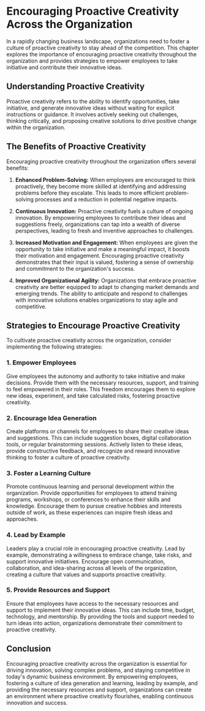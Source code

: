 Encouraging Proactive Creativity Across the Organization
===================================================================

In a rapidly changing business landscape, organizations need to foster a culture of proactive creativity to stay ahead of the competition. This chapter explores the importance of encouraging proactive creativity throughout the organization and provides strategies to empower employees to take initiative and contribute their innovative ideas.

Understanding Proactive Creativity
----------------------------------

Proactive creativity refers to the ability to identify opportunities, take initiative, and generate innovative ideas without waiting for explicit instructions or guidance. It involves actively seeking out challenges, thinking critically, and proposing creative solutions to drive positive change within the organization.

The Benefits of Proactive Creativity
------------------------------------

Encouraging proactive creativity throughout the organization offers several benefits:

1. **Enhanced Problem-Solving:** When employees are encouraged to think proactively, they become more skilled at identifying and addressing problems before they escalate. This leads to more efficient problem-solving processes and a reduction in potential negative impacts.

2. **Continuous Innovation:** Proactive creativity fuels a culture of ongoing innovation. By empowering employees to contribute their ideas and suggestions freely, organizations can tap into a wealth of diverse perspectives, leading to fresh and inventive approaches to challenges.

3. **Increased Motivation and Engagement:** When employees are given the opportunity to take initiative and make a meaningful impact, it boosts their motivation and engagement. Encouraging proactive creativity demonstrates that their input is valued, fostering a sense of ownership and commitment to the organization's success.

4. **Improved Organizational Agility:** Organizations that embrace proactive creativity are better equipped to adapt to changing market demands and emerging trends. The ability to anticipate and respond to challenges with innovative solutions enables organizations to stay agile and competitive.

Strategies to Encourage Proactive Creativity
--------------------------------------------

To cultivate proactive creativity across the organization, consider implementing the following strategies:

### 1. Empower Employees

Give employees the autonomy and authority to take initiative and make decisions. Provide them with the necessary resources, support, and training to feel empowered in their roles. This freedom encourages them to explore new ideas, experiment, and take calculated risks, fostering proactive creativity.

### 2. Encourage Idea Generation

Create platforms or channels for employees to share their creative ideas and suggestions. This can include suggestion boxes, digital collaboration tools, or regular brainstorming sessions. Actively listen to these ideas, provide constructive feedback, and recognize and reward innovative thinking to foster a culture of proactive creativity.

### 3. Foster a Learning Culture

Promote continuous learning and personal development within the organization. Provide opportunities for employees to attend training programs, workshops, or conferences to enhance their skills and knowledge. Encourage them to pursue creative hobbies and interests outside of work, as these experiences can inspire fresh ideas and approaches.

### 4. Lead by Example

Leaders play a crucial role in encouraging proactive creativity. Lead by example, demonstrating a willingness to embrace change, take risks, and support innovative initiatives. Encourage open communication, collaboration, and idea-sharing across all levels of the organization, creating a culture that values and supports proactive creativity.

### 5. Provide Resources and Support

Ensure that employees have access to the necessary resources and support to implement their innovative ideas. This can include time, budget, technology, and mentorship. By providing the tools and support needed to turn ideas into action, organizations demonstrate their commitment to proactive creativity.

Conclusion
----------

Encouraging proactive creativity across the organization is essential for driving innovation, solving complex problems, and staying competitive in today's dynamic business environment. By empowering employees, fostering a culture of idea generation and learning, leading by example, and providing the necessary resources and support, organizations can create an environment where proactive creativity flourishes, enabling continuous innovation and success.
